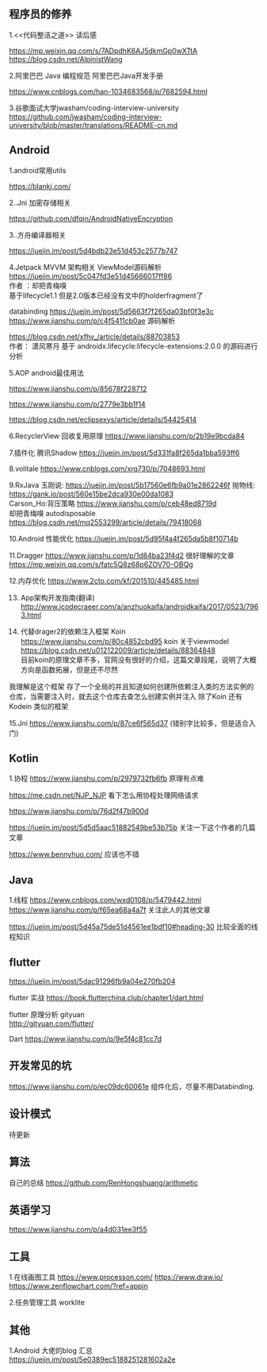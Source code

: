 
## 程序员的修养

1.<<代码整洁之道>> 读后感 

https://mp.weixin.qq.com/s/7ADpdhK6AJ5dkmGp0wXTtA https://blog.csdn.net/AlpinistWang 

2.阿里巴巴 Java 编程规范 阿里巴巴Java开发手册  

https://www.cnblogs.com/han-1034683568/p/7682594.html 

3.谷歌面试大学jwasham/coding-interview-university  
https://github.com/jwasham/coding-interview-university/blob/master/translations/README-cn.md 


## Android  

1.android常用utils 

https://blankj.com/ 

2..Jni 加密存储相关 

https://github.com/dfqin/AndroidNativeEncryption

3..方舟编译器相关

https://juejin.im/post/5d4bdb23e51d453c2577b747

4.Jetpack MVVM 架构相关
ViewModel源码解析
https://juejin.im/post/5c047fd3e51d45666017ff86   
作者 ：却把青梅嗅  
基于lifecycle1.1  但是2.0版本已经没有文中的holderfragment了 

databinding 
https://juejin.im/post/5d5663f7f265da03bf0f3e3c 
https://www.jianshu.com/p/c4f5411cb0ae 源码解析

https://blog.csdn.net/xfhy_/article/details/88703853  
作者： 潇风寒月 
基于 androidx.lifecycle:lifecycle-extensions:2.0.0 的源码进行分析 

5.AOP android最佳用法 

https://www.jianshu.com/p/85678f228712  

https://www.jianshu.com/p/2779e3bb1f14  

https://blog.csdn.net/eclipsexys/article/details/54425414 

6.RecyclerView 回收复用原理 
https://www.jianshu.com/p/2b19e9bcda84

7.插件化 腾讯Shadow 
https://juejin.im/post/5d331fa8f265da1bba593ff6 

8.volitale 
https://www.cnblogs.com/xrq730/p/7048693.html 

9.RxJava 
玉刚说: 
https://juejin.im/post/5b17560e6fb9a01e2862246f 
抛物线:
https://gank.io/post/560e15be2dca930e00da1083  
Carson_Ho:背压策略
https://www.jianshu.com/p/ceb48ed8719d  
却把青梅嗅 autodisposable 
https://blog.csdn.net/mq2553299/article/details/79418068 

10.Android 性能优化
https://juejin.im/post/5d95f4a4f265da5b8f10714b 

11.Dragger 
https://www.jianshu.com/p/1d84ba23f4d2  很好理解的文章
https://mp.weixin.qq.com/s/fatc5Q8z68p6ZOV70-OBQg 


12.内存优化 
https://www.2cto.com/kf/201510/445485.html 

13. App架构开发指南(翻译) 
http://www.jcodecraeer.com/a/anzhuokaifa/androidkaifa/2017/0523/7963.html 

14. 代替drager2的依赖注入框架 Koin 
https://www.jianshu.com/p/80c4852cbd95   koin 关于viewmodel 
https://blog.csdn.net/u012122009/article/details/88364848  
目前koin的原理文章不多，官网没有很好的介绍，这篇文章段尾，说明了大概方向是函数拓展，但是还不尽然 

我理解是这个框架 存了一个全局的并且知道如何创建所依赖注入类的方法实例的仓库，当需要注入时，就去这个仓库去查怎么创建实例并注入 
除了Koin 还有Kodein 类似的框架


15.Jni
https://www.jianshu.com/p/87ce6f565d37 (错别字比较多，但是适合入门)

## Kotlin 

1.协程 
https://www.jianshu.com/p/2979732fb6fb 原理有点难

https://me.csdn.net/NJP_NJP  看下怎么用协程处理网络请求

https://www.jianshu.com/p/76d2f47b900d 

https://juejin.im/post/5d5d5aac51882549be53b75b  关注一下这个作者的几篇文章 

https://www.bennyhuo.com/  应该也不错

## Java

1.线程
https://www.cnblogs.com/wxd0108/p/5479442.html
https://www.jianshu.com/p/f65ea68a4a7f  关注此人的其他文章

https://juejin.im/post/5d45a75de51d4561ee1bdf10#heading-30  比较全面的线程知识 


## flutter
https://juejin.im/post/5dac91296fb9a04e270fb204 

flutter 实战
https://book.flutterchina.club/chapter1/dart.html 

flutter 原理分析 gityuan  
http://gityuan.com/flutter/


Dart
https://www.jianshu.com/p/9e5f4c81cc7d


## 开发常见的坑
https://www.jianshu.com/p/ec09dc60061e  组件化后，尽量不用Databinding.


## 设计模式 

待更新

## 算法
自己的总结
https://github.com/RenHongshuang/arithmetic

## 英语学习
https://www.jianshu.com/p/a4d031ee3f55 

## 工具
1.在线画图工具
https://www.processon.com/
https://www.draw.io/
https://www.zenflowchart.com/?ref=appin


2.任务管理工具
worklite

## 其他
1.Android 大佬的blog 汇总
https://juejin.im/post/5e0389ec5188251281602a2e
